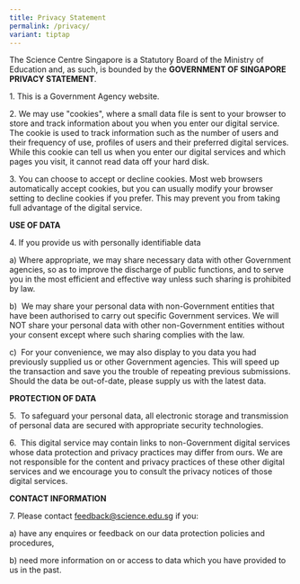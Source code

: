 ```yaml
---
title: Privacy Statement
permalink: /privacy/
variant: tiptap
---
```

<p>The Science Centre Singapore is a Statutory Board of the Ministry of Education
and, as such, is bounded by the&nbsp;<strong>GOVERNMENT OF SINGAPORE PRIVACY STATEMENT</strong>.</p>
<p>1. This is a Government Agency website.</p>
<p>2. We may use "cookies", where a small data file is sent to your browser
to store and track information about you when you enter our digital service.
The cookie is used to track information such as the number of users and
their frequency of use, profiles of users and their preferred digital services.
While this cookie can tell us when you enter our digital services and which
pages you visit, it cannot read data off your hard disk.</p>
<p>3. You can choose to accept or decline cookies. Most web browsers automatically
accept cookies, but you can usually modify your browser setting to decline
cookies if you prefer. This may prevent you from taking full advantage
of the digital service.</p>
<p><strong>USE OF DATA</strong>
</p>
<p>4. If you provide us with personally identifiable data</p>
<p>a) Where appropriate, we may share necessary data with other Government
agencies, so as to improve the discharge of public functions, and to serve
you in the most efficient and effective way unless such sharing is prohibited
by law.</p>
<p>b)&nbsp; We may share your personal data with non-Government entities
that have been authorised to carry out specific Government services. We
will NOT share your personal data with other non-Government entities without
your consent except where such sharing complies with the law.</p>
<p>c)&nbsp; For your convenience, we may also display to you data you had
previously supplied us or other Government agencies. This will speed up
the transaction and save you the trouble of repeating previous submissions.
Should the data be out-of-date, please supply us with the latest data.</p>
<p><strong>PROTECTION OF DATA</strong>
</p>
<p>5.&nbsp; To safeguard your personal data, all electronic storage and transmission
of personal data are secured with appropriate security technologies.</p>
<p>6.&nbsp; This digital service may contain links to non-Government digital
services whose data protection and privacy practices may differ from ours.
We are not responsible for the content and privacy practices of these other
digital services and we encourage you to consult the privacy notices of
those digital services.</p>
<p><strong>CONTACT INFORMATION</strong>
</p>
<p>7. Please contact&nbsp;<a href="mailto:feedback@science.edu.sg" rel="noopener noreferrer nofollow" target="_blank">feedback@science.edu.sg</a>&nbsp;if
you:</p>
<p>a)&nbsp;have any enquires or feedback on our data protection policies
and procedures,</p>
<p>b) need more information on or access to data which you have provided
to us in the past.</p>